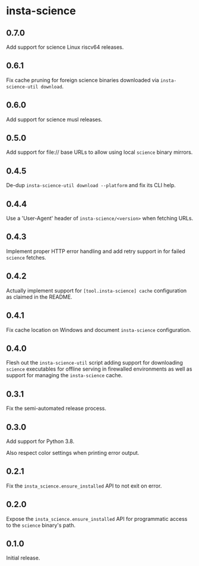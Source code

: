 # insta-science

## 0.7.0

Add support for science Linux riscv64 releases.

## 0.6.1

Fix cache pruning for foreign science binaries downloaded via `insta-science-util download`.

## 0.6.0

Add support for science musl releases.

## 0.5.0

Add support for file:// base URLs to allow using local `science` binary mirrors.

## 0.4.5

De-dup `insta-science-util download --platform` and fix its CLI help.

## 0.4.4

Use a 'User-Agent' header of `insta-science/<version>` when fetching URLs.

## 0.4.3

Implement proper HTTP error handling and add retry support in for failed `science` fetches.

## 0.4.2

Actually implement support for `[tool.insta-science] cache` configuration as claimed in the README.

## 0.4.1

Fix cache location on Windows and document `insta-science` configuration.

## 0.4.0

Flesh out the `insta-science-util` script adding support for downloading `science` executables for
offline serving in firewalled environments as well as support for managing the `insta-science`
cache.

## 0.3.1

Fix the semi-automated release process.

## 0.3.0

Add support for Python 3.8.

Also respect color settings when printing error output.

## 0.2.1

Fix the `insta_science.ensure_installed` API to not exit on error.

## 0.2.0

Expose the `insta_science.ensure_installed` API for programmatic access
to the `science` binary's path.

## 0.1.0

Initial release.

